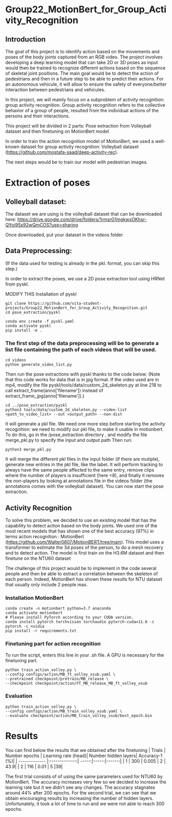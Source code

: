 # Group22_MotionBert_for_Group_Activity_Recognition
## Introduction
The goal of this project is to identify action based on the movements and poses of the body joints captured from an RGB video.
The project involves developing a deep learning model that can take 2D or 3D poses as input would then be trained to recognize different actions based on the sequence of skeletal joint positions.
The main goal would be to detect the action of pedestrians and then in a future step to be able to predict their actions. For an autonomous vehicule, it will allow to ensure the safety of everyone/better interaction between pedestrians and vehicules.

In this project, we will mainly focus on a subproblem of activity recognition: group activity recognition. Group activity recognition refers to the collective behavior of a group of people, resulted from the individual actions of the persons and their interactions.

This project will be divided in 2 parts: Pose extraction from Volleyball dataset and then finetuning on MotionBert model


In order to train the action recognition model of MotionBert, we used a well-known dataset for group activity recognition: Volleyball dataset (https://github.com/mostafa-saad/deep-activity-rec).

The next steps would be to train our model with pedestrian images. 



# Extraction of poses
## Volleyball dataset:
The dataset we are using is the volleyball dataset that can be downloaded here: https://drive.google.com/drive/folders/1rmsrG1mgkwxOKhsr-QYoi9Ss92wQmCOS?usp=sharing

Once downloaded, put your dataset in the videos folder

## Data Preprocessing:
(If the data used for testing is already in the pkl. format, you can skip this step.)

In order to extract the poses, we use a 2D pose extraction tool using HRNet from pyskl.

MODIFY THIS
Installation of pyskl
```shell
git clone https://github.com/vita-student-projects/Group22_MotionBert_for_Group_Activity_Recognition.git
cd pose_extraction/pyskl

conda env create -f pyskl.yaml
conda activate pyskl
pip install -e .
```
### The first step of the data preprocessing will be to generate a list file containing the path of each videos that will be used.
```shell
cd videos
python generate_video_list.py
```
Then run the pose extractions with pyskl thanks to the code below:
(Note that this code works for data that is in jpg format. If the video used are in mp4, modify the file pyskl/tools/data/custom_2d_skeleton.py at line 218 to call extract_frame(anno['filename']) instead of extract_frame_jpg(anno['filename']).)
```shell
cd ../pose_extraction/pyskl
python3 tools/data/custom_2d_skeleton.py --video-list <path_to_video_list> --out <output_path> --non-dist
```
It will generate a pkl file.
We need one more step before starting the activity recognition: we need to modify our pkl file, to make it usable in motionbert.
To do this, go in the /pose_extraction directory , 
and modify the file merge_pkl.py to specify the input and output path
Then run:
```shell
python3 merge_pkl.py
```
It will merge the different pkl files in the input folder (if there are mutiple), generate new entries in the pkl file, like the label. It will perform tracking to always have the same people affected to the same entry, remove clips where the number of players is insufficient (here <8), and finally it removes the non-players by looking at annotations file in the videos folder (the annotations comes with the volleyball dataset).
You can now start the pose extraction.


## Activity Recognition

To solve this problem, we decided to use an existing model that has the capability to detect action based on the body joints.
We used one of the most recent models that has shown one of the best accuracy (97%) in terms action recognition : MotionBert (https://github.com/Walter0807/MotionBERT/tree/main). This model uses a transformer to estimate the 3d poses of the person, to do a mesh recovery and to detect action.
The model is first train on the H3.6M dataset and then finetune on the NTU60 dataset

The challenge of this project would be to implement in the code several people and then be able to extract a correlation between the skeleton of each person. Indeed, MotionBert has shown these results for NTU dataset that usually only include 2 people max. 

### Installation MotionBert
```shell
conda create -n motionbert python=3.7 anaconda
conda activate motionbert
# Please install PyTorch according to your CUDA version.
conda install pytorch torchvision torchaudio pytorch-cuda=11.6 -c pytorch -c nvidia
pip install -r requirements.txt
```

### Finetuning part for action recognition
To run the script, enters this line in your .sh file. A GPU is necessary for the finetuning part.
```shell
python train_action_volley.py \
--config configs/action/MB_ft_volley_xsub.yaml \
--pretrained checkpoint/pretrain/MB_release \
--checkpoint checkpoint/action/FT_MB_release_MB_ft_volley_xsub
```
### Evaluation 
```shell
python train_action_volley.py \
--config configs/action/MB_train_volley_xsub.yaml \
--evaluate checkpoint/action/MB_train_volley_xsub/best_epoch.bin 
```


# Results
You can find below the results that we obtained after the finetuning
| Trials        | Number epochs | Learning rate (head)| Number hidden layers| Accuracy-1 (%)|
| ------------- |:-------------:| -----:|-----:|------:|
| 1     | 300 | 0.005 | 2 | 43.9|
| 2     | 116      |  0.01 | 5 |39|

The first trial consists of of using the same parameters used for NTU60 by MotionBert. The accuracy increases very few so we decided to increase the learning rate but it we didn't see any changes. The accuracy stagnates around 44% after 200 epochs.
For the second trial, we can see that we obtain encouraging results by increasing the number of hidden layers. Unfortunately, it took a lot of time to run and we were not able to reach 300 epochs.


